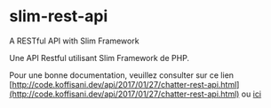 # slim-rest-api
A RESTful API with Slim Framework

Une API Restful utilisant Slim Framework de PHP.

Pour une bonne documentation, veuillez consulter sur ce lien [http://code.koffisani.dev/api/2017/01/27/chatter-rest-api.html](http://code.koffisani.dev/api/2017/01/27/chatter-rest-api.html) ou [ici](https://github.com/koffisani/slim-rest-api/wiki) 
